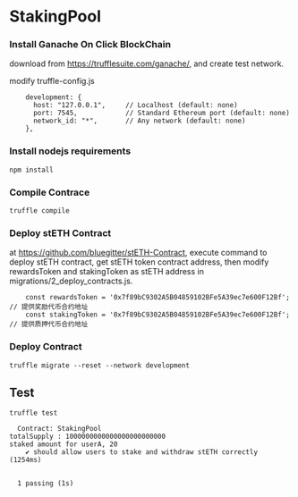 # StakingPool

### Install Ganache On Click BlockChain

download from https://trufflesuite.com/ganache/, and create test network.

modify truffle-config.js
```
    development: {
      host: "127.0.0.1",     // Localhost (default: none)
      port: 7545,            // Standard Ethereum port (default: none)
      network_id: "*",       // Any network (default: none)
    },
```


### Install nodejs requirements 
```
npm install
```

### Compile Contrace
```
truffle compile
```

### Deploy stETH Contract
at https://github.com/bluegitter/stETH-Contract, execute command to deploy stETH contract, get stETH token contract address, then modify  rewardsToken and stakingToken as stETH address in migrations/2_deploy_contracts.js.

```
    const rewardsToken = '0x7f89bC9302A5B04859102BFe5A39ec7e600F12Bf'; // 提供奖励代币合约地址
    const stakingToken = '0x7f89bC9302A5B04859102BFe5A39ec7e600F12Bf'; // 提供质押代币合约地址
```


### Deploy Contract
```
truffle migrate --reset --network development
```

## Test
```
truffle test

  Contract: StakingPool
totalSupply : 1000000000000000000000000
staked amount for userA, 20
    ✔ should allow users to stake and withdraw stETH correctly (1254ms)


  1 passing (1s)
```
